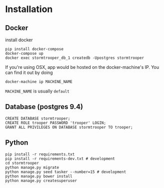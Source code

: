 # Installation

## Docker

install docker

    pip install docker-compose
    docker-compose up
    docker exec stormtrooper_db_1 createdb -Upostgres stormtrooper

If you're using OSX, app would be hosted on the docker-machine's IP.
You can find it out by doing

    docker-machine ip MACHINE_NAME

`MACHINE_NAME` is usually `default`

## Database (postgres 9.4)

    CREATE DATABASE stormtrooper;
    CREATE ROLE trooper PASSWORD 'trooper' LOGIN;
    GRANT ALL PRIVILEGES ON DATABASE stormtrooper TO trooper;

## Python

    pip install -r requirements.txt
    pip install -r requirements-dev.txt # development
    cd stormtrooper
    python manage.py migrate
    python manage.py seed tasker --number=15 # development
    python manage.py bower install
    python manage.py createsuperuser



